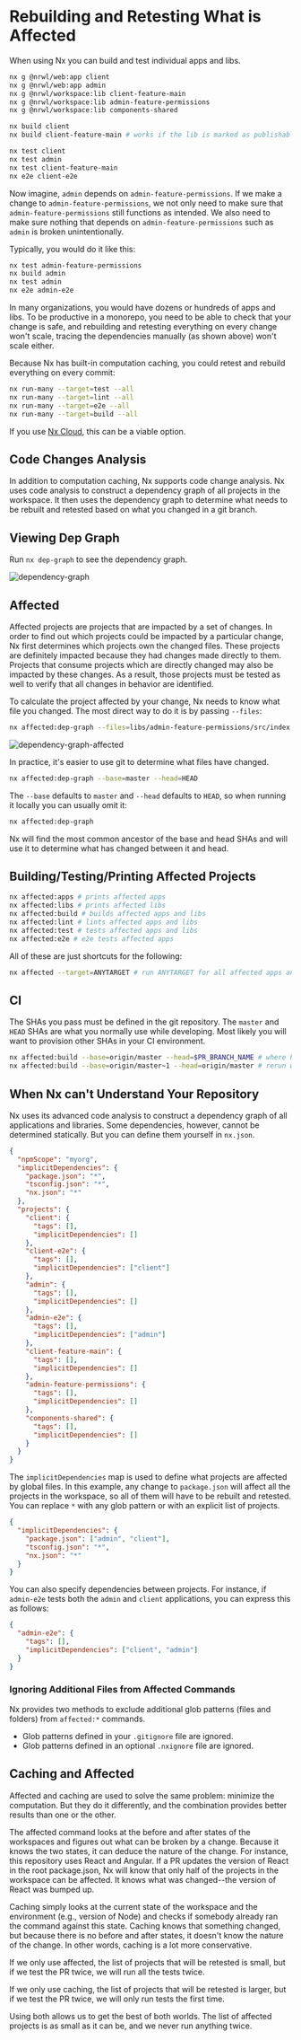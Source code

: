 # Rebuilding and Retesting What is Affected

When using Nx you can build and test individual apps and libs.

```bash
nx g @nrwl/web:app client
nx g @nrwl/web:app admin
nx g @nrwl/workspace:lib client-feature-main
nx g @nrwl/workspace:lib admin-feature-permissions
nx g @nrwl/workspace:lib components-shared

nx build client
nx build client-feature-main # works if the lib is marked as publishable

nx test client
nx test admin
nx test client-feature-main
nx e2e client-e2e
```

Now imagine, `admin` depends on `admin-feature-permissions`. If we make a change to `admin-feature-permissions`, we not only need to make sure that `admin-feature-permissions` still functions as intended. We also need to make sure nothing that depends on `admin-feature-permissions` such as `admin` is broken unintentionally.

Typically, you would do it like this:

```bash
nx test admin-feature-permissions
nx build admin
nx test admin
nx e2e admin-e2e
```

In many organizations, you would have dozens or hundreds of apps and libs. To be productive in a monorepo, you need to be able to check that your change is safe, and rebuilding and retesting everything on every change won't scale, tracing the dependencies manually (as shown above) won't scale either.

Because Nx has built-in computation caching, you could retest and rebuild everything on every commit:

```bash
nx run-many --target=test --all
nx run-many --target=lint --all
nx run-many --target=e2e --all
nx run-many --target=build --all
```

If you use [Nx Cloud](https://nx.app), this can be a viable option.

## Code Changes Analysis

In addition to computation caching, Nx supports code change analysis. Nx uses code analysis to construct a dependency graph of all projects in the workspace. It then uses the dependency graph to determine what needs to be rebuilt and retested based on what you changed in a git branch.

## Viewing Dep Graph

Run `nx dep-graph` to see the dependency graph.

![dependency-graph](/shared/dependency-graph.png)

## Affected

Affected projects are projects that are impacted by a set of changes. In order to find out which projects could be impacted by a particular change, Nx first determines which projects own the changed files. These projects are definitely impacted because they had changes made directly to them. Projects that consume projects which are directly changed may also be impacted by these changes. As a result, those projects must be tested as well to verify that all changes in behavior are identified.

To calculate the project affected by your change, Nx needs to know what file you changed. The most direct way to do it is by passing `--files`:

```bash
nx affected:dep-graph --files=libs/admin-feature-permissions/src/index.ts
```

![dependency-graph-affected](/shared/affected.png)

In practice, it's easier to use git to determine what files have changed.

```bash
nx affected:dep-graph --base=master --head=HEAD
```

The `--base` defaults to `master` and `--head` defaults to `HEAD`, so when running it locally you can usually omit it:

```bash
nx affected:dep-graph
```

Nx will find the most common ancestor of the base and head SHAs and will use it to determine what has changed between it and head.

## Building/Testing/Printing Affected Projects

```bash
nx affected:apps # prints affected apps
nx affected:libs # prints affected libs
nx affected:build # builds affected apps and libs
nx affected:lint # lints affected apps and libs
nx affected:test # tests affected apps and libs
nx affected:e2e # e2e tests affected apps
```

All of these are just shortcuts for the following:

```bash
nx affected --target=ANYTARGET # run ANYTARGET for all affected apps and libs
```

## CI

The SHAs you pass must be defined in the git repository. The `master` and `HEAD` SHAs are what you normally use while developing. Most likely you will want to provision other SHAs in your CI environment.

```bash
nx affected:build --base=origin/master --head=$PR_BRANCH_NAME # where PR_BRANCH_NAME is defined by your CI system
nx affected:build --base=origin/master~1 --head=origin/master # rerun what is affected by the last commit in master
```

## When Nx can't Understand Your Repository

Nx uses its advanced code analysis to construct a dependency graph of all applications and libraries. Some dependencies, however, cannot be determined statically. But you can define them yourself in `nx.json`.

```json
{
  "npmScope": "myorg",
  "implicitDependencies": {
    "package.json": "*",
    "tsconfig.json": "*",
    "nx.json": "*"
  },
  "projects": {
    "client": {
      "tags": [],
      "implicitDependencies": []
    },
    "client-e2e": {
      "tags": [],
      "implicitDependencies": ["client"]
    },
    "admin": {
      "tags": [],
      "implicitDependencies": []
    },
    "admin-e2e": {
      "tags": [],
      "implicitDependencies": ["admin"]
    },
    "client-feature-main": {
      "tags": [],
      "implicitDependencies": []
    },
    "admin-feature-permissions": {
      "tags": [],
      "implicitDependencies": []
    },
    "components-shared": {
      "tags": [],
      "implicitDependencies": []
    }
  }
}
```

The `implicitDependencies` map is used to define what projects are affected by global files. In this example, any change to `package.json` will affect all the projects in the workspace, so all of them will have to be rebuilt and retested. You can replace `*` with any glob pattern or with an explicit list of projects.

```json
{
  "implicitDependencies": {
    "package.json": ["admin", "client"],
    "tsconfig.json": "*",
    "nx.json": "*"
  }
}
```

You can also specify dependencies between projects. For instance, if `admin-e2e` tests both the `admin` and `client` applications, you can express this as follows:

```json
{
  "admin-e2e": {
    "tags": [],
    "implicitDependencies": ["client", "admin"]
  }
}
```

### Ignoring Additional Files from Affected Commands

Nx provides two methods to exclude additional glob patterns (files and folders) from `affected:*` commands.

- Glob patterns defined in your `.gitignore` file are ignored.
- Glob patterns defined in an optional `.nxignore` file are ignored.

## Caching and Affected

Affected and caching are used to solve the same problem: minimize the computation. But they do it differently, and the combination provides better results than one or the other.

The affected command looks at the before and after states of the workspaces and figures out what can be broken by a change. Because it knows the two states, it can deduce the nature of the change. For instance, this repository uses React and Angular. If a PR updates the version of React in the root package.json, Nx will know that only half of the projects in the workspace can be affected. It knows what was changed--the version of React was bumped up.

Caching simply looks at the current state of the workspace and the environment (e.g., version of Node) and checks if somebody already ran the command against this state. Caching knows that something changed, but because there is no before and after states, it doesn't know the nature of the change. In other words, caching is a lot more conservative.

If we only use affected, the list of projects that will be retested is small, but if we test the PR twice, we will run all the tests twice.

If we only use caching, the list of projects that will be retested is larger, but if we test the PR twice, we will only run tests the first time.

Using both allows us to get the best of both worlds. The list of affected projects is as small as it can be, and we never run anything twice.
